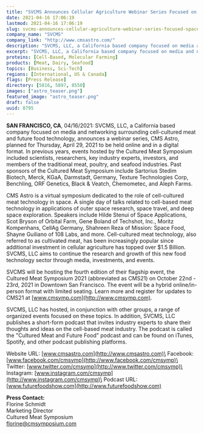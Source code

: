 ```yaml
---
title: "SVCMS Announces Cellular Agriculture Webinar Series Focused on Space"
date: 2021-04-16 17:06:19
lastmod: 2021-04-16 17:06:19
slug: svcms-announces-cellular-agriculture-webinar-series-focused-space
company_name: "SVCMS"
company_link: "http://www.cmsastro.com/"
description: "SVCMS, LLC, a California based company focused on media and networking surrounding cell-cultured meat and future food technology, announces a webinar series, CMS Astro, planned for Thursday, April 29, 2021 to be held online and in a digital format."
excerpt: "SVCMS, LLC, a California based company focused on media and networking surrounding cell-cultured meat and future food technology, announces a webinar series, CMS Astro, planned for Thursday, April 29, 2021 to be held online and in a digital format."
proteins: [Cell-Based, Molecular Farming]
products: [Meat, Dairy, Seafood]
topics: [Business, Sci-Tech]
regions: [International, US & Canada]
flags: [Press Release]
directory: [5816, 5897, 8550]
images: ["astro_teaser.png"]
featured_image: "astro_teaser.png"
draft: false
uuid: 8795
---
```

**SAN FRANCISCO, CA**, 04/16/2021: SVCMS, LLC, a California based
company focused on media and networking surrounding cell-cultured meat
and future food technology, announces a webinar series, CMS Astro,
planned for Thursday, April 29, 2021 to be held online and in a digital
format. In previous years, events hosted by the Cultured Meat Symposium
included scientists, researchers, key industry experts, investors, and
members of the traditional meat, poultry, and seafood industries. Past
sponsors of the Cultured Meat Symposium include Sartorius Stedim
Biotech, Merck, KGaA, Darmstadt, Germany, Texture Technologies Corp,
Benchling, ORF Genetics, Black & Veatch, Chemometec, and Aleph Farms.

CMS Astro is a virtual symposium dedicated to the role of cell-cultured
meat technology in space. A single day of talks related to cell-based
meat technology in applications of outer space research, space travel,
and deep space exploration. Speakers include Hilde Stenui of Space
Applications, Scot Bryson of Orbital Farm, Gene Boland of Techshot,
Inc., Moritz Kompenhans, CellAg Germany, Shahreen Reza of Mission: Space
Food, Shayne Guiliano of 108 Labs, and more. Cell-cultured meat
technology, also referred to as cultivated meat, has been increasingly
popular since additional investment in cellular agriculture has topped
over \$1.5 Billion. SVCMS, LLC aims to continue the research and growth
of this new food technology sector through media, investments, and
events.

SVCMS will be hosting the fourth edition of their flagship event, the
Cultured Meat Symposium 2021 (abbreviated as CMS21) on October 22nd -
23rd, 2021 in Downtown San Francisco. The event will be a hybrid
online/in-person format with limited seating. Learn more and register
for updates to CMS21 at [www.cmsymp.com](http://www.cmsymp.com).

SVCMS, LLC has hosted, in conjunction with other groups, a range of
organized events focused on these topics. In addition, SVCMS, LLC
publishes a short-form podcast that invites industry experts to share
their thoughts and ideas on the cell-based meat industry. The podcast is
called the "Cultured Meat and Future Food" podcast and can be found on
iTunes, Spotify, and other podcast publishing platforms.

Website URL: [www.cmsastro.com](http://www.cmsastro.com)\
Facebook: [www.facebook.com/cmsymp](http://www.facebook.com/cmsymp)\
Twitter: [www.twitter.com/cmsymp](http://www.twitter.com/cmsymp)\
Instagram: [www.instagram.com/cmsymp](http://www.instagram.com/cmsymp)\
Podcast URL: [www.futurefoodshow.com](http://www.futurefoodshow.com)

**Press Contact:**\
Florine Schmidt\
Marketing Director\
Cultured Meat Symposium\
<florine@cmsymposium.com>
